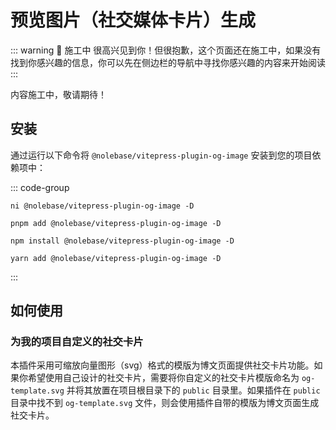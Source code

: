 <script setup>
import packageJSON from '~/packages/vitepress-plugin-og-image/package.json'
</script>

# 预览图片（社交媒体卡片）生成 <Badge type="warning" :text="`Beta 测试 ${packageJSON.version}`" />

::: warning 🚧 施工中
很高兴见到你！但很抱歉，这个页面还在施工中，如果没有找到你感兴趣的信息，你可以先在侧边栏的导航中寻找你感兴趣的内容来开始阅读
:::

内容施工中，敬请期待！

## 安装

通过运行以下命令将 `@nolebase/vitepress-plugin-og-image` 安装到您的项目依赖项中：

::: code-group

```shell [@antfu/ni]
ni @nolebase/vitepress-plugin-og-image -D
```

```shell [pnpm]
pnpm add @nolebase/vitepress-plugin-og-image -D
```

```shell [npm]
npm install @nolebase/vitepress-plugin-og-image -D
```

```shell [yarn]
yarn add @nolebase/vitepress-plugin-og-image -D
```

:::

## 如何使用

### 为我的项目自定义的社交卡片

本插件采用可缩放向量图形（svg）格式的模版为博文页面提供社交卡片功能。如果你希望使用自己设计的社交卡片，需要将你自定义的社交卡片模版命名为 `og-template.svg` 并将其放置在项目根目录下的 `public` 目录里。如果插件在 `public` 目录中找不到 `og-template.svg` 文件，则会使用插件自带的模版为博文页面生成社交卡片。

